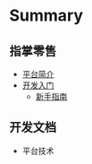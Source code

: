# Summary

## 指掌零售

* [平台简介](README.md)
* [开发入门](ding-dan.md)
  * [新手指南](ding-dan/xin-shou-zhi-nan.md)

## 开发文档

* 平台技术

